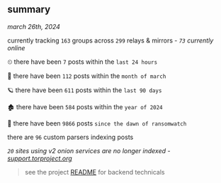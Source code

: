 
## summary
_march 26th, 2024_

currently tracking `163` groups across `299` relays & mirrors - _`73` currently online_

⏲ there have been `7` posts within the `last 24 hours`

🦈 there have been `112` posts within the `month of march`

🪐 there have been `611` posts within the `last 90 days`

🏚 there have been `584` posts within the `year of 2024`

🦕 there have been `9866` posts `since the dawn of ransomwatch`

there are `96` custom parsers indexing posts

_`20` sites using v2 onion services are no longer indexed - [support.torproject.org](https://support.torproject.org/onionservices/v2-deprecation/)_

> see the project [README](https://github.com/joshhighet/ransomwatch#ransomwatch--) for backend technicals
